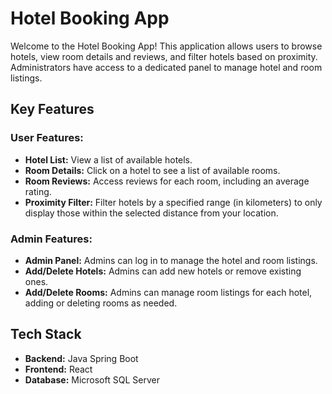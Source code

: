# Hotel Booking App

Welcome to the Hotel Booking App! This application allows users to browse hotels, view room details and reviews, and filter hotels based on proximity. Administrators have access to a dedicated panel to manage hotel and room listings.

## Key Features

### User Features:
- **Hotel List:** View a list of available hotels.
- **Room Details:** Click on a hotel to see a list of available rooms.
- **Room Reviews:** Access reviews for each room, including an average rating.
- **Proximity Filter:** Filter hotels by a specified range (in kilometers) to only display those within the selected distance from your location.

### Admin Features:
- **Admin Panel:** Admins can log in to manage the hotel and room listings.
- **Add/Delete Hotels:** Admins can add new hotels or remove existing ones.
- **Add/Delete Rooms:** Admins can manage room listings for each hotel, adding or deleting rooms as needed.

## Tech Stack
- **Backend:** Java Spring Boot
- **Frontend:** React
- **Database:** Microsoft SQL Server
